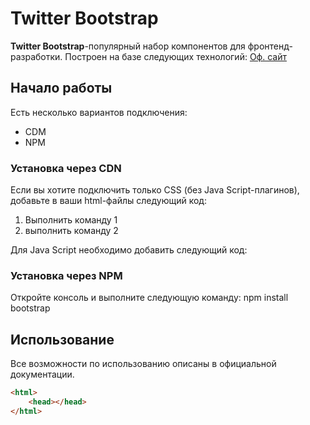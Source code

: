 # Twitter Bootstrap

**Twitter Bootstrap**-популярный набор компонентов для фронтенд-разработки. Построен на базе следующих технологий: [Оф. сайт](https://getbootstrap.com)

## Начало работы
Есть несколько вариантов подключения:
* CDM
* NPM

### Установка через CDN

Если вы хотите подключить только CSS (без Java Script-плагинов), добавьте в ваши html-файлы следующий код: 

1. Выполнить команду 1
1. выполнить команду 2

Для Java Script необходимо добавить следующий код:

### Установка через NPM

Откройте консоль и выполните следующую команду: npm install bootstrap

## Использование

Все возможности по использованию описаны в официальной документации.

```html
<html>
    <head></head>
</html>
```